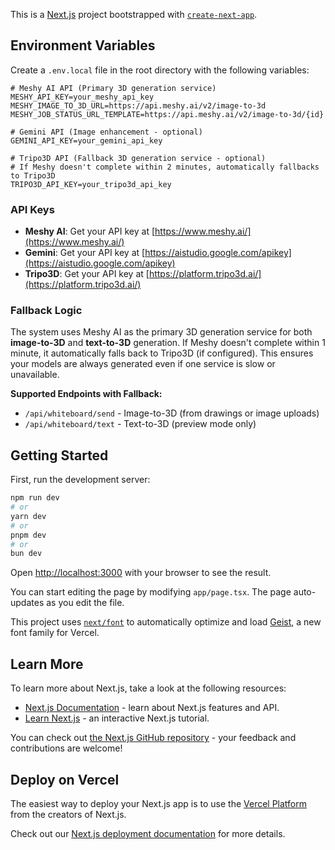 This is a [Next.js](https://nextjs.org) project bootstrapped with [`create-next-app`](https://nextjs.org/docs/app/api-reference/cli/create-next-app).

## Environment Variables

Create a `.env.local` file in the root directory with the following variables:

```env
# Meshy AI API (Primary 3D generation service)
MESHY_API_KEY=your_meshy_api_key
MESHY_IMAGE_TO_3D_URL=https://api.meshy.ai/v2/image-to-3d
MESHY_JOB_STATUS_URL_TEMPLATE=https://api.meshy.ai/v2/image-to-3d/{id}

# Gemini API (Image enhancement - optional)
GEMINI_API_KEY=your_gemini_api_key

# Tripo3D API (Fallback 3D generation service - optional)
# If Meshy doesn't complete within 2 minutes, automatically fallbacks to Tripo3D
TRIPO3D_API_KEY=your_tripo3d_api_key
```

### API Keys

- **Meshy AI**: Get your API key at [https://www.meshy.ai/](https://www.meshy.ai/)
- **Gemini**: Get your API key at [https://aistudio.google.com/apikey](https://aistudio.google.com/apikey)
- **Tripo3D**: Get your API key at [https://platform.tripo3d.ai/](https://platform.tripo3d.ai/)

### Fallback Logic

The system uses Meshy AI as the primary 3D generation service for both **image-to-3D** and **text-to-3D** generation. If Meshy doesn't complete within 1 minute, it automatically falls back to Tripo3D (if configured). This ensures your models are always generated even if one service is slow or unavailable.

**Supported Endpoints with Fallback:**
- `/api/whiteboard/send` - Image-to-3D (from drawings or image uploads)
- `/api/whiteboard/text` - Text-to-3D (preview mode only)

## Getting Started

First, run the development server:

```bash
npm run dev
# or
yarn dev
# or
pnpm dev
# or
bun dev
```

Open [http://localhost:3000](http://localhost:3000) with your browser to see the result.

You can start editing the page by modifying `app/page.tsx`. The page auto-updates as you edit the file.

This project uses [`next/font`](https://nextjs.org/docs/app/building-your-application/optimizing/fonts) to automatically optimize and load [Geist](https://vercel.com/font), a new font family for Vercel.

## Learn More

To learn more about Next.js, take a look at the following resources:

- [Next.js Documentation](https://nextjs.org/docs) - learn about Next.js features and API.
- [Learn Next.js](https://nextjs.org/learn) - an interactive Next.js tutorial.

You can check out [the Next.js GitHub repository](https://github.com/vercel/next.js) - your feedback and contributions are welcome!

## Deploy on Vercel

The easiest way to deploy your Next.js app is to use the [Vercel Platform](https://vercel.com/new?utm_medium=default-template&filter=next.js&utm_source=create-next-app&utm_campaign=create-next-app-readme) from the creators of Next.js.

Check out our [Next.js deployment documentation](https://nextjs.org/docs/app/building-your-application/deploying) for more details.
